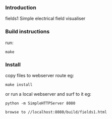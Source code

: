### Introduction

fields1
Simple electrical field visualiser


### Build instructions

run:

	make


### Install

copy files to webserver route eg:
	
	make install

or run a local webserver and surf to it eg:

	python -m SimpleHTTPServer 8080

	browse to //localhost:8080/build/fields1.html